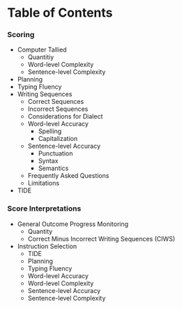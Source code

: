 # Table of Contents
### Scoring
* Computer Tallied
  * Quantitiy
  * Word-level Complexity
  * Sentence-level Complexity
* Planning
* Typing Fluency
* Writing Sequences
  * Correct Sequences
  * Incorrect Sequences
  * Considerations for Dialect
  * Word-level Accuracy
    * Spelling
    * Capitalization
  * Sentence-level Accuracy
    * Punctuation
    * Syntax
    * Semantics
  * Frequently Asked Questions
  * Limitations
* TIDE
### Score Interpretations
* General Outcome Progress Monitoring
  * Quantity
  * Correct Minus Incorrect Writing Sequences (CIWS)
* Instruction Selection
  * TIDE
  * Planning
  * Typing Fluency
  * Word-level Accuracy
  * Word-level Complexity
  * Sentence-level Accuracy
  * Sentence-level Complexity





